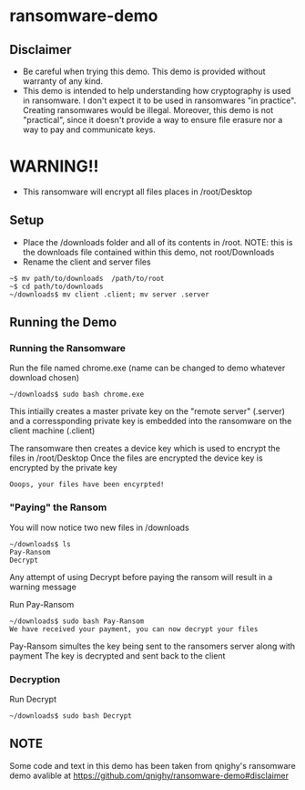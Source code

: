 # ransomware-demo

## Disclaimer

- Be careful when trying this demo. This demo is provided without warranty of any kind.
- This demo is intended to help understanding how cryptography is used in ransomware. I don't expect it to be used in ransomwares "in practice". Creating ransomwares would be illegal. Moreover, this demo is not "practical", since it doesn't provide a way to ensure file erasure nor a way to pay and communicate keys.

# WARNING!! 
- This ransomware will encrypt all files places in /root/Desktop

## Setup
- Place the /downloads folder and all of its contents in /root. NOTE: this is the downloads file contained within this demo, not root/Downloads
- Rename the client and server files
```
~$ mv path/to/downloads  /path/to/root
~$ cd path/to/downloads
~/downloads$ mv client .client; mv server .server
```
## Running the Demo

### Running the Ransomware

Run the file named chrome.exe (name can be changed to demo whatever download chosen)

```
~/downloads$ sudo bash chrome.exe
```
This intiailly creates a master private key on the "remote server" (.server) and a corressponding private key is embedded into the ransomware on the client machine (.client)

The ransomware then creates a device key which is used to encrypt the files in /root/Desktop
Once the files are encrypted the device key is encrypted by the private key

```
Ooops, your files have been encyrpted!
```

### "Paying" the Ransom
You will now notice two new files in /downloads
```
~/downloads$ ls
Pay-Ransom
Decrypt
```

Any attempt of using Decrypt before paying the ransom will result in a warning message

Run Pay-Ransom

```
~/downloads$ sudo bash Pay-Ransom
We have received your payment, you can now decrypt your files
```
Pay-Ransom simultes the key being sent to the ransomers server along with payment
The key is decrypted and sent back to the client

### Decryption
Run Decrypt 
```
~/downloads$ sudo bash Decrypt
```




## NOTE
Some code and text in this demo has been taken from qnighy's ransomware demo avalible at https://github.com/qnighy/ransomware-demo#disclaimer
